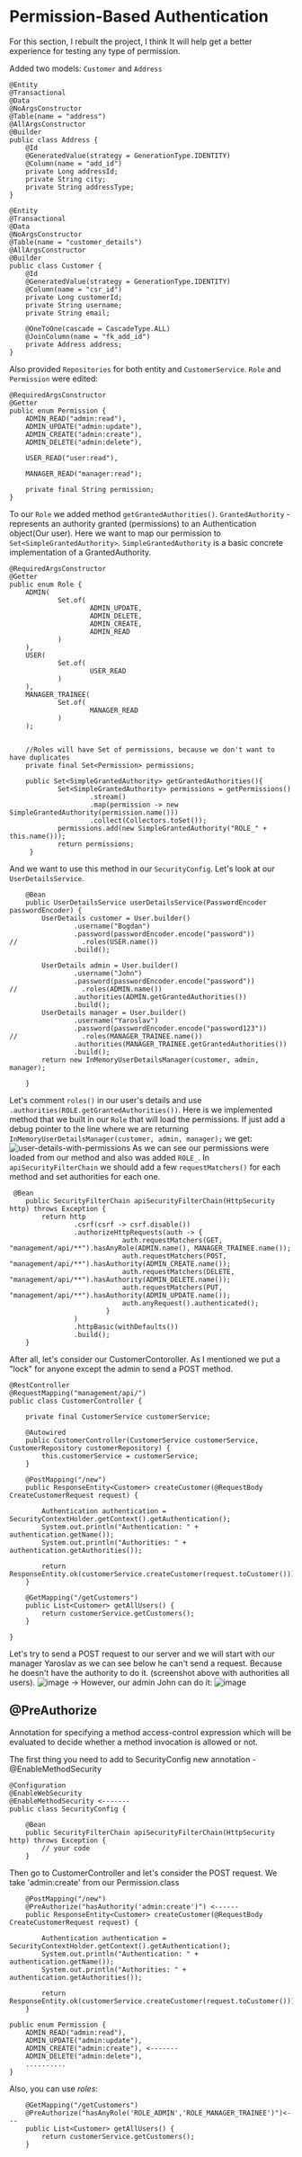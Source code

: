 # Permission-Based Authentication

For this section, I rebuilt the project, I think It will help get a better experience for testing any type of permission.  

Added two models: `Customer` and `Address`
```
@Entity
@Transactional
@Data
@NoArgsConstructor
@Table(name = "address")
@AllArgsConstructor
@Builder
public class Address {
    @Id
    @GeneratedValue(strategy = GenerationType.IDENTITY)
    @Column(name = "add_id")
    private Long addressId;
    private String city;
    private String addressType;
}
```
```
@Entity
@Transactional
@Data
@NoArgsConstructor
@Table(name = "customer_details")
@AllArgsConstructor
@Builder
public class Customer {
    @Id
    @GeneratedValue(strategy = GenerationType.IDENTITY)
    @Column(name = "csr_id")
    private Long customerId;
    private String username;
    private String email;

    @OneToOne(cascade = CascadeType.ALL)
    @JoinColumn(name = "fk_add_id")
    private Address address;
}
```
Also provided `Repositories` for both entity and `CustomerService`. `Role` and `Permission` were edited:
```
@RequiredArgsConstructor
@Getter
public enum Permission {
    ADMIN_READ("admin:read"),
    ADMIN_UPDATE("admin:update"),
    ADMIN_CREATE("admin:create"),
    ADMIN_DELETE("admin:delete"),

    USER_READ("user:read"),

    MANAGER_READ("manager:read");

    private final String permission;
}

```
To our `Role` we added method `getGrantedAuthorities()`. `GrantedAuthority` - represents an authority granted (permissions) to an Authentication object(Our user). Here we want to map our permission to `Set<SimpleGrantedAuthority>`.  `SimpleGrantedAuthority` is a basic concrete implementation of a GrantedAuthority.

```
@RequiredArgsConstructor
@Getter
public enum Role {
    ADMIN(
            Set.of(
                    ADMIN_UPDATE,
                    ADMIN_DELETE,
                    ADMIN_CREATE,
                    ADMIN_READ
            )
    ),
    USER(
            Set.of(
                    USER_READ
            )
    ),
    MANAGER_TRAINEE(
            Set.of(
                    MANAGER_READ
            )
    );


    //Roles will have Set of permissions, because we don't want to have duplicates
    private final Set<Permission> permissions;

    public Set<SimpleGrantedAuthority> getGrantedAuthorities(){
            Set<SimpleGrantedAuthority> permissions = getPermissions()
                    .stream()
                    .map(permission -> new SimpleGrantedAuthority(permission.name()))
                    .collect(Collectors.toSet());
            permissions.add(new SimpleGrantedAuthority("ROLE_" + this.name()));
            return permissions;
     }
```
And we want to use this method in our `SecurityConfig`. Let's look at our `UserDetailsService`.
```
    @Bean
    public UserDetailsService userDetailsService(PasswordEncoder passwordEncoder) {
        UserDetails customer = User.builder()
                .username("Bogdan")
                .password(passwordEncoder.encode("password"))
//                .roles(USER.name())
                .build();

        UserDetails admin = User.builder()
                .username("John")
                .password(passwordEncoder.encode("password"))
//                .roles(ADMIN.name())
                .authorities(ADMIN.getGrantedAuthorities())
                .build();
        UserDetails manager = User.builder()
                .username("Yaroslav")
                .password(passwordEncoder.encode("password123"))
//                .roles(MANAGER_TRAINEE.name())
                .authorities(MANAGER_TRAINEE.getGrantedAuthorities())
                .build();
        return new InMemoryUserDetailsManager(customer, admin, manager);

    }

```
Let's comment `roles()` in our user's details and use `.authorities(ROLE.getGrantedAuthorities())`. Here is we implemented method that we built in our `Role` that will load the permissions. If just add a debug pointer to the line where we are returning `InMemoryUserDetailsManager(customer, admin, manager);` we get:
![user-details-with-permissions](https://github.com/BykaWF/SpringSecurityGuide/assets/119706327/4a8510ea-deda-418c-a104-cf49114fb7ec)
As we can see our permissions were loaded from our method and also was added `ROLE_`. 
In `apiSecurityFilterChain` we should add a few `requestMatchers()` for each method and set authorities for each one. 

```
 @Bean
    public SecurityFilterChain apiSecurityFilterChain(HttpSecurity http) throws Exception {
        return http
                .csrf(csrf -> csrf.disable())
                .authorizeHttpRequests(auth -> {
                            auth.requestMatchers(GET, "management/api/**").hasAnyRole(ADMIN.name(), MANAGER_TRAINEE.name());
                            auth.requestMatchers(POST, "management/api/**").hasAuthority(ADMIN_CREATE.name());
                            auth.requestMatchers(DELETE, "management/api/**").hasAuthority(ADMIN_DELETE.name());
                            auth.requestMatchers(PUT, "management/api/**").hasAuthority(ADMIN_UPDATE.name());
                            auth.anyRequest().authenticated();
                        }
                )
                .httpBasic(withDefaults())
                .build();
    }
```
After all, let's consider our CustomerContoroller. As I mentioned we put a "lock" for anyone except the admin to send a POST method.  
```
@RestController
@RequestMapping("management/api/")
public class CustomerController {

    private final CustomerService customerService;

    @Autowired
    public CustomerController(CustomerService customerService, CustomerRepository customerRepository) {
        this.customerService = customerService;
    }

    @PostMapping("/new")
    public ResponseEntity<Customer> createCustomer(@RequestBody CreateCustomerRequest request) {

        Authentication authentication = SecurityContextHolder.getContext().getAuthentication();
        System.out.println("Authentication: " + authentication.getName());
        System.out.println("Authorities: " + authentication.getAuthorities());

        return ResponseEntity.ok(customerService.createCustomer(request.toCustomer()));
    }

    @GetMapping("/getCustomers")
    public List<Customer> getAllUsers() {
        return customerService.getCustomers();
    }

} 
```
Let's try to send a POST request to our server and we will start with our manager Yaroslav as we can see below he can't send a request. Because he doesn't have the authority to do it. (screenshot above with authorities all users).
![image](https://github.com/BykaWF/SpringSecurityGuide/assets/119706327/ffc26d30-7055-4fb1-adbb-1c4f22ce05af)
-> However, our admin John can do it: 
![image](https://github.com/BykaWF/SpringSecurityGuide/assets/119706327/ea6e073a-3f2b-4c4e-8495-4c5341fb833f)

## @PreAuthorize

Annotation for specifying a method access-control expression which will be evaluated to decide whether a method invocation is allowed or not.

The first thing you need to add to SecurityConfig new annotation - @EnableMethodSecurity
```
@Configuration
@EnableWebSecurity
@EnableMethodSecurity <------- 
public class SecurityConfig {

    @Bean
    public SecurityFilterChain apiSecurityFilterChain(HttpSecurity http) throws Exception {
        // your code
    }
```
Then go to CustomerController and let's consider the POST request.  We take 'admin:create' from our Permission.class
```
    @PostMapping("/new")
    @PreAuthorize("hasAuthority('admin:create')") <------
    public ResponseEntity<Customer> createCustomer(@RequestBody CreateCustomerRequest request) {

        Authentication authentication = SecurityContextHolder.getContext().getAuthentication();
        System.out.println("Authentication: " + authentication.getName());
        System.out.println("Authorities: " + authentication.getAuthorities());

        return ResponseEntity.ok(customerService.createCustomer(request.toCustomer()));
    }
```
```
public enum Permission {
    ADMIN_READ("admin:read"),
    ADMIN_UPDATE("admin:update"),
    ADMIN_CREATE("admin:create"), <-------
    ADMIN_DELETE("admin:delete"),
    ..........
}
```
Also, you can use *roles*:
```
    @GetMapping("/getCustomers")
    @PreAuthorize("hasAnyRole('ROLE_ADMIN','ROLE_MANAGER_TRAINEE')")<---
    public List<Customer> getAllUsers() {
        return customerService.getCustomers();
    }
```

